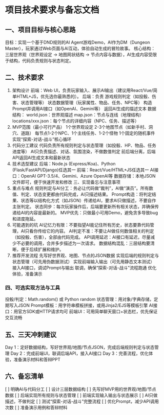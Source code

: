 # 项目技术要求与备忘文档

## 一、项目目标与核心思路

目标：实现一个基于DND规则的AI Agent游戏Demo，AI作为DM（Dungeon Master），玩家通过Web页面与AI互动，体验自动生成的冒险故事。
核心结构：三层世界观（世界观设定 → 地图网状结构 → 节点内容与数据），AI生成内容受限于结构，代码负责规则与状态判定。

## 二、技术要求

1. 架构设计
前端：Web UI，负责玩家输入、展示AI输出（建议用React/Vue/简单HTML+JS，优先选你最熟悉的）。
后端：负责
游戏规则判定（如投骰、伤害、状态管理等）
状态数据管理（玩家属性、物品、任务、NPC等）
构造Prompt并调用AI接口（如OpenAI、Gemini等）
返回AI生成的描述文本
数据结构：
world.json：世界观描述
map.json：节点与连线（地理结构）
locations/xxx.json：每个节点的详细内容（NPC、任务、描述等）
2. MVP范围（最小可行产品）
1个世界观设定
2-3个地图节点（如新手村、洞穴、道路）
每节点1-2个NPC、1个主线任务、1-2个怪物
1个固定的随机事件
实现“探索-对话-战斗”核心循环
3. 代码分工建议
代码负责所有规则判定与状态管理（如投骰、HP、物品、任务进度等）
AI只负责描述、对话、氛围渲染，不做数值判定
前后端分离，后端API返回AI生成文本和最新状态
4. 技术选型建议
后端：Node.js (Express/Koa)、Python (Flask/FastAPI/Django)任选其一
前端：React/Vue/HTML+JS任选其一
AI接口：OpenAI GPT-3.5/4、Gemini、Azure OpenAI等
数据存储：本地JSON文件即可，便于快速开发和修改
三、实现备忘与注意事项
1. 重点与难点
规则判定与AI分工：务必让代码做“裁判”，AI做“演员”。所有数值、判定、状态变更都由代码完成，AI只描述结果。
Prompt构造：将判定结果、状态等以结构化方式（如JSON）传递给AI，要求AI只做描述，不要自作主张判定。
状态同步：每次玩家操作后，后端要更新所有相关状态，并确保传递给AI的内容是最新的。
MVP优先：只做最小可用Demo，避免贪多导致bug和进度拖延。
2. 可能遇到的坑
AI记忆力有限：不要指望AI能记住所有历史，状态要靠代码管理，AI只看你传给它的内容。
AI判定不准：不要让AI做任何数值相关的判定（如投骰、伤害），全部由代码完成。
API调用延迟：AI接口有延迟，尽量减少不必要的调用，合并多步描述为一次请求。
数据结构混乱：三层结构要清晰，便于后续扩展和维护。
7. 推荐开发流程
  先写好世界观、地图、节点的JSON数据
  实现后端的规则判定与状态管理（可先用伪数据测试）
  实现前端输入输出（可先用静态文本测试）
  接入AI接口，调试Prompt与输出
  联调，确保“探索-对话-战斗”流程跑通
  优化体验，准备演示

  ### 四、可选实现方法与工具

  投骰/判定：Math.random() 或 Python random
  状态管理：用对象/字典存储，定期写入JSON
  Prompt模板：用字符串模板拼接，或用Jinja2/EJS等模板引擎
  AI接口：用官方SDK或HTTP请求均可
  前端UI：可用简单聊天窗口+状态栏，优先保证交互流畅

  ## 五、三天冲刺建议

  Day 1：定好数据结构，写好世界观/地图/节点JSON，完成后端规则判定与状态管理
  Day 2：完成前端UI，联调后端API，接入AI接口
  Day 3：完善流程，优化体验，准备演示材料和答辩PPT

  ## 六、备忘清单

  [ ] 明确AI与代码分工
  [ ] 设计三层数据结构
  [ ] 先写好MVP用的世界观/地图/节点数据
  [ ] 后端实现所有规则与状态管理
  [ ] 前端实现输入输出与状态展示
  [ ] AI只做描述，不做判定
  [ ] 测试“探索-对话-战斗”完整流程
  [ ] 优化Prompt，减少API调用次数
  [ ] 准备演示用例和答辩材料